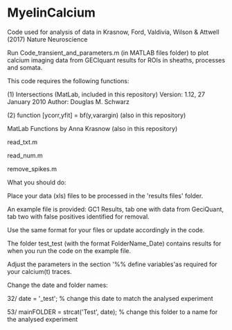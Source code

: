 # MyelinCalcium
Code used for analysis of data in Krasnow, Ford, Valdivia, Wilson &amp; Attwell (2017) Nature Neuroscience

Run Code_transient_and_parameters.m (in MATLAB files folder) to plot calcium imaging data from GECIquant results for ROIs in sheaths, processes and somata.

This code requires the following functions:

(1) Intersections (MatLab, included in this repository)
Version: 1.12, 27 January 2010
Author:  Douglas M. Schwarz

(2) function [ycorr,yfit] = bf(y,varargin)  (also in this repository)

MatLab Functions by Anna Krasnow  (also in this repository)

read_txt.m

read_num.m

remove_spikes.m

What you should do:

Place your data (xls) files to be processed in the 'results files' folder.

An example file is provided: GC1 Results, tab one with data from GeciQuant, tab two with false positives identified for removal. 

Use the same format for your files or update accordingly in the code.

The folder test_test (with the format FolderName_Date) contains results for when you run the code on the example file.

Adjust the parameters in the section '%% define variables'as required for your calcium(t) traces.

Change the date and folder names:

32/ date = '_test'; % change this date to match the analysed experiment

53/ mainFOLDER = strcat('Test', date); % change this folder to a name for the analysed experiment

